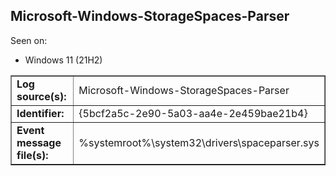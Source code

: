 ## Microsoft-Windows-StorageSpaces-Parser

Seen on:
* Windows 11 (21H2)

<table border="1" class="docutils">
  <tbody>
    <tr>
      <td><b>Log source(s):</b></td>
      <td>Microsoft-Windows-StorageSpaces-Parser</td>
    </tr>
    <tr>
      <td><b>Identifier:</b></td>
      <td>{5bcf2a5c-2e90-5a03-aa4e-2e459bae21b4}</td>
    </tr>
    <tr>
      <td><b>Event message file(s):</b></td>
      <td>%systemroot%\system32\drivers\spaceparser.sys</td>
    </tr>
  </tbody>
</table>

&nbsp;

